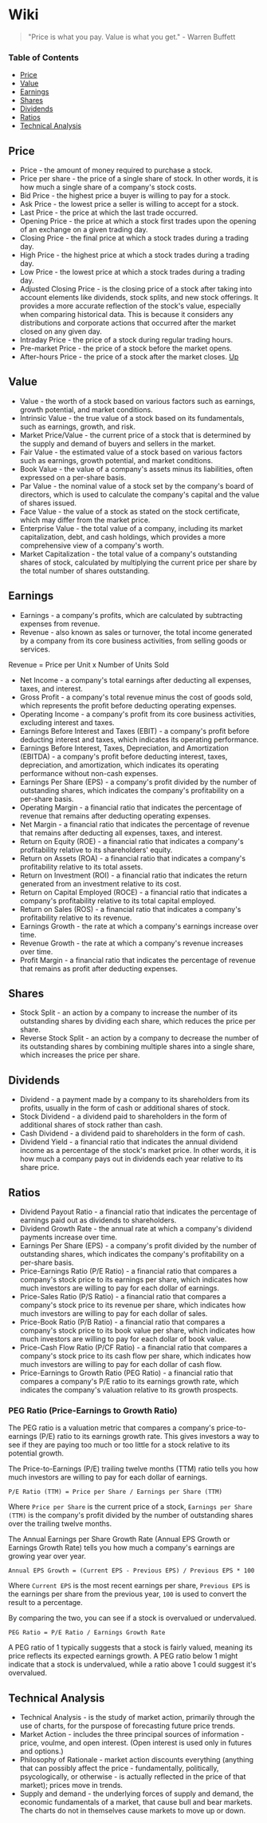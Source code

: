 # Wiki

> "Price is what you pay. Value is what you get." - Warren Buffett

### Table of Contents

- [Price](#price)
- [Value](#value)
- [Earnings](#earnings)
- [Shares](#shares)
- [Dividends](#dividends)
- [Ratios](#ratios)
- [Technical Analysis](#technical-analysis)

## Price

- Price - the amount of money required to purchase a stock.
- Price per share - the price of a single share of stock. In other words, it is how much a single share of a company's stock costs. 
- Bid Price - the highest price a buyer is willing to pay for a stock.
- Ask Price - the lowest price a seller is willing to accept for a stock.
- Last Price - the price at which the last trade occurred.
- Opening Price - the price at which a stock first trades upon the opening of an exchange on a given trading day.
- Closing Price - the final price at which a stock trades during a trading day.
- High Price - the highest price at which a stock trades during a trading day.
- Low Price - the lowest price at which a stock trades during a trading day.
- Adjusted Closing Price - is the closing price of a stock after taking into account elements like dividends, stock splits, and new stock offerings. It provides a more accurate reflection of the stock's value, especially when comparing historical data. This is because it considers any distributions and corporate actions that occurred after the market closed on any given day.
- Intraday Price - the price of a stock during regular trading hours.
- Pre-market Price - the price of a stock before the market opens.
- After-hours Price - the price of a stock after the market closes.
[Up](#wiki)

## Value

- Value - the worth of a stock based on various factors such as earnings, growth potential, and market conditions.
- Intrinsic Value - the true value of a stock based on its fundamentals, such as earnings, growth, and risk.
- Market Price/Value - the current price of a stock that is determined by the supply and demand of buyers and sellers in the market.
- Fair Value - the estimated value of a stock based on various factors such as earnings, growth potential, and market conditions.
- Book Value - the value of a company's assets minus its liabilities, often expressed on a per-share basis.
- Par Value - the nominal value of a stock set by the company's board of directors, which is used to calculate the company's capital and the value of shares issued.
- Face Value - the value of a stock as stated on the stock certificate, which may differ from the market price.
- Enterprise Value - the total value of a company, including its market capitalization, debt, and cash holdings, which provides a more comprehensive view of a company's worth.
- Market Capitalization - the total value of a company's outstanding shares of stock, calculated by multiplying the current price per share by the total number of shares outstanding.

## Earnings

- Earnings - a company's profits, which are calculated by subtracting expenses from revenue.
- Revenue - also known as sales or turnover, the total income generated by a company from its core business activities, from selling goods or services. 

Revenue = Price per Unit x Number of Units Sold

- Net Income - a company's total earnings after deducting all expenses, taxes, and interest.
- Gross Profit - a company's total revenue minus the cost of goods sold, which represents the profit before deducting operating expenses.
- Operating Income - a company's profit from its core business activities, excluding interest and taxes.
- Earnings Before Interest and Taxes (EBIT) - a company's profit before deducting interest and taxes, which indicates its operating performance.
- Earnings Before Interest, Taxes, Depreciation, and Amortization (EBITDA) - a company's profit before deducting interest, taxes, depreciation, and amortization, which indicates its operating performance without non-cash expenses.
- Earnings Per Share (EPS) - a company's profit divided by the number of outstanding shares, which indicates the company's profitability on a per-share basis.
- Operating Margin - a financial ratio that indicates the percentage of revenue that remains after deducting operating expenses.
- Net Margin - a financial ratio that indicates the percentage of revenue that remains after deducting all expenses, taxes, and interest.
- Return on Equity (ROE) - a financial ratio that indicates a company's profitability relative to its shareholders' equity.
- Return on Assets (ROA) - a financial ratio that indicates a company's profitability relative to its total assets.
- Return on Investment (ROI) - a financial ratio that indicates the return generated from an investment relative to its cost.
- Return on Capital Employed (ROCE) - a financial ratio that indicates a company's profitability relative to its total capital employed.
- Return on Sales (ROS) - a financial ratio that indicates a company's profitability relative to its revenue.
- Earnings Growth - the rate at which a company's earnings increase over time.
- Revenue Growth - the rate at which a company's revenue increases over time.
- Profit Margin - a financial ratio that indicates the percentage of revenue that remains as profit after deducting expenses.

## Shares

- Stock Split - an action by a company to increase the number of its outstanding shares by dividing each share, which reduces the price per share.
- Reverse Stock Split - an action by a company to decrease the number of its outstanding shares by combining multiple shares into a single share, which increases the price per share.

## Dividends

- Dividend - a payment made by a company to its shareholders from its profits, usually in the form of cash or additional shares of stock.
- Stock Dividend - a dividend paid to shareholders in the form of additional shares of stock rather than cash.
- Cash Dividend - a dividend paid to shareholders in the form of cash.
- Dividend Yield - a financial ratio that indicates the annual dividend income as a percentage of the stock's market price. In other words, it is how much a company pays out in dividends each year relative to its share price.

## Ratios

- Dividend Payout Ratio - a financial ratio that indicates the percentage of earnings paid out as dividends to shareholders.
- Dividend Growth Rate - the annual rate at which a company's dividend payments increase over time.
- Earnings Per Share (EPS) - a company's profit divided by the number of outstanding shares, which indicates the company's profitability on a per-share basis.
- Price-Earnings Ratio (P/E Ratio) - a financial ratio that compares a company's stock price to its earnings per share, which indicates how much investors are willing to pay for each dollar of earnings.
- Price-Sales Ratio (P/S Ratio) - a financial ratio that compares a company's stock price to its revenue per share, which indicates how much investors are willing to pay for each dollar of sales.
- Price-Book Ratio (P/B Ratio) - a financial ratio that compares a company's stock price to its book value per share, which indicates how much investors are willing to pay for each dollar of book value.
- Price-Cash Flow Ratio (P/CF Ratio) - a financial ratio that compares a company's stock price to its cash flow per share, which indicates how much investors are willing to pay for each dollar of cash flow.
- Price-Earnings to Growth Ratio (PEG Ratio) - a financial ratio that compares a company's P/E ratio to its earnings growth rate, which indicates the company's valuation relative to its growth prospects.

### PEG Ratio (Price-Earnings to Growth Ratio)

The PEG ratio is a valuation metric that compares a company's price-to-earnings (P/E) ratio to its earnings growth rate. This gives investors a way to see if they are paying too much or too little for a stock relative to its potential growth.

The Price-to-Earnings (P/E) trailing twelve months (TTM) ratio tells you how much investors are willing to pay for each dollar of earnings.

```
P/E Ratio (TTM) = Price per Share / Earnings per Share (TTM)
```

Where `Price per Share` is the current price of a stock, `Earnings per Share (TTM)` is the company's profit divided by the number of outstanding shares over the trailing twelve months.

The Annual Earnings per Share Growth Rate (Annual EPS Growth or Earnings Growth Rate) tells you how much a company's earnings are growing year over year.

```
Annual EPS Growth = (Current EPS - Previous EPS) / Previous EPS * 100
```

Where `Current EPS` is the most recent earnings per share, `Previous EPS` is the earnings per share from the previous year, `100` is used to convert the result to a percentage.

By comparing the two, you can see if a stock is overvalued or undervalued.

```
PEG Ratio = P/E Ratio / Earnings Growth Rate
```

A PEG ratio of 1 typically suggests that a stock is fairly valued, meaning its price reflects its expected earnings growth. A PEG ratio below 1 might indicate that a stock is undervalued, while a ratio above 1 could suggest it's overvalued.

## Technical Analysis

- Technical Analysis - is the study of market action, primarily through the use of charts, for the purspose of forecasting future price trends.
- Market Action - includes the three principal sources of information - price, voulme, and open interest. (Open interest is used only in futures and options.)
- Philosophy of Rationale - market action discounts everything (anything that can possibly affect the price - fundamentally, politically, psycologically, or otherwise - is actually reflected in the price of that market); prices move in trends. 
- Supply and demand - the underlying forces of supply and demand, the economic fundamentals of a market, that cause bull and bear markets. The charts do not in themselves cause markets to move up or down.

